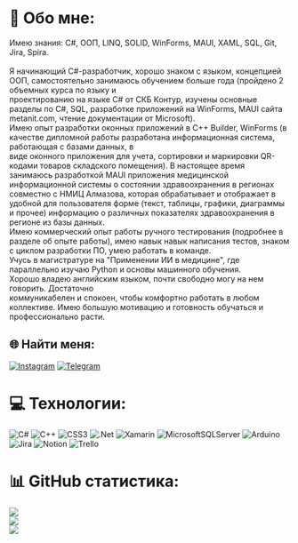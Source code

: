 # 💫 Обо мне:
Имею знания: C#, ООП, LINQ, SOLID, WinForms, MAUI, XAML, SQL, Git, Jira, Spira.<br><br> Я начинающий C#-разработчик, хорошо знаком с языком, концепцией ООП, самостоятельно занимаюсь обучением больше года (пройдено 2 объемных курса по языку и<br>проектированию на языке C# от СКБ Контур, изучены основные разделы по C#, SQL, разработке приложений на WinForms, MAUI сайта metanit.com, чтение документации от Microsoft).<br>  Имею опыт разработки оконных приложений в C++ Builder, WinForms (в качестве дипломной работы разработана информационная система, работающая с базами данных, в<br>виде оконного приложения для учета, сортировки и маркировки QR-кодами товаров складского помещения). В настоящее время занимаюсь разработкой MAUI приложения медицинской информационной системы о состоянии здравоохранения в регионах совместно с НМИЦ Алмазова, которая обрабатывает и отображает в удобной для пользователя форме (текст, таблицы, графики, диаграммы и прочее) информацию о различных показателях здравоохранения в регионе из базы данных.<br>  Имею коммерческий опыт работы ручного тестирования (подробнее в разделе об опыте работы), имею навык навык написания тестов, знаком с циклом разработки ПО, умею работать в команде.<br>  Учусь в магистратуре на "Применении ИИ в медицине", где параллельно изучаю Python и основы машинного обучения.<br>  Хорошо владею английским языком, почти свободно могу на нем говорить. Достаточно<br>коммуникабелен и спокоен, чтобы комфортно работать в любом коллективе. Имею большую мотивацию и готовность обучаться и профессионально расти.


## 🌐 Найти меня:
[![Instagram](https://img.shields.io/badge/Instagram-%23E4405F.svg?logo=Instagram&logoColor=white)](https://instagram.com/bagja322) 
[![Telegram](https://img.shields.io/badge/-telegram-red?color=white&logo=Telegram&logoColor=black)](https://t.me/bagja322)

# 💻 Технологии:
![C#](https://img.shields.io/badge/c%23-%23239120.svg?style=flat&logo=c-sharp&logoColor=white) ![C++](https://img.shields.io/badge/c++-%2300599C.svg?style=flat&logo=c%2B%2B&logoColor=white) ![CSS3](https://img.shields.io/badge/css3-%231572B6.svg?style=flat&logo=css3&logoColor=white) ![.Net](https://img.shields.io/badge/.NET-5C2D91?style=flat&logo=.net&logoColor=white) ![Xamarin](https://img.shields.io/badge/Xamarin-3199DC?style=flat&logo=xamarin&logoColor=white) ![MicrosoftSQLServer](https://img.shields.io/badge/Microsoft%20SQL%20Sever-CC2927?style=flat&logo=microsoft%20sql%20server&logoColor=white) ![Arduino](https://img.shields.io/badge/-Arduino-00979D?style=flat&logo=Arduino&logoColor=white) ![Jira](https://img.shields.io/badge/jira-%230A0FFF.svg?style=flat&logo=jira&logoColor=white) ![Notion](https://img.shields.io/badge/Notion-%23000000.svg?style=flat&logo=notion&logoColor=white) ![Trello](https://img.shields.io/badge/Trello-%23026AA7.svg?style=flat&logo=Trello&logoColor=white)
# 📊 GitHub статистика:
![](https://github-readme-stats.vercel.app/api?username=BogaRU&theme=dark&hide_border=true&include_all_commits=false&count_private=false)<br/>
![](https://github-readme-streak-stats.herokuapp.com/?user=BogaRU&theme=dark&hide_border=true)<br/>
![](https://github-readme-stats.vercel.app/api/top-langs/?username=BogaRU&theme=dark&hide_border=true&include_all_commits=false&count_private=false&layout=compact)
